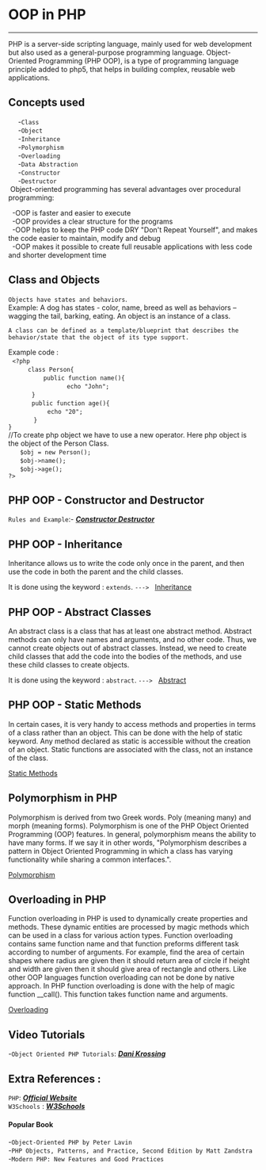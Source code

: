 # OOP in PHP
---------------------------------------

PHP is a server-side scripting language, mainly used for web development but also used as a general-purpose programming language. Object-Oriented Programming (PHP OOP), is a type of programming language principle added to php5, that helps in building complex, reusable web applications.

## Concepts used
&nbsp;&nbsp;&nbsp;&nbsp;&nbsp;-`Class`<br>
&nbsp;&nbsp;&nbsp;&nbsp;&nbsp;-`Object`<br>
&nbsp;&nbsp;&nbsp;&nbsp;&nbsp;-`Inheritance`<br>
&nbsp;&nbsp;&nbsp;&nbsp;&nbsp;-`Polymorphism`<br>
&nbsp;&nbsp;&nbsp;&nbsp;&nbsp;-`Overloading`<br>
&nbsp;&nbsp;&nbsp;&nbsp;&nbsp;-`Data Abstraction`<br>
&nbsp;&nbsp;&nbsp;&nbsp;&nbsp;-`Constructor`<br>
&nbsp;&nbsp;&nbsp;&nbsp;&nbsp;-`Destructor`<br>
&nbsp;Object-oriented programming has several advantages over procedural programming:<br> 

&nbsp;&nbsp;-OOP is faster and easier to execute<br>
&nbsp;&nbsp;-OOP provides a clear structure for the programs<br>
&nbsp;&nbsp;-OOP helps to keep the PHP code DRY "Don't Repeat Yourself", and makes the code easier to maintain, modify and debug<br>
&nbsp;&nbsp;-OOP makes it possible to create full reusable applications with less code and shorter development time<br>

## Class and Objects
`Objects have states and behaviors`. <br>
Example: A dog has states - color, name, breed as well as behaviors – wagging the tail, barking, eating. An object is an instance of a class.<br>

`A class can be defined as a template/blueprint that describes the behavior/state that the object of its type support.`<br>

Example code :<br>
&nbsp;&nbsp;`<?php`<br>
&nbsp;&nbsp;&nbsp;&nbsp;&nbsp;&nbsp;&nbsp;&nbsp;&nbsp;&nbsp;`class Person{`<br>
  &nbsp;&nbsp;&nbsp;&nbsp;&nbsp;&nbsp;&nbsp;&nbsp;&nbsp;&nbsp;&nbsp;&nbsp;&nbsp;&nbsp;&nbsp;&nbsp;&nbsp;&nbsp;`public function name(){`<br>
  &nbsp;&nbsp;&nbsp;&nbsp;&nbsp;&nbsp;&nbsp;&nbsp;&nbsp;&nbsp;&nbsp;&nbsp;&nbsp;&nbsp;&nbsp;&nbsp;&nbsp;&nbsp;&nbsp;&nbsp;&nbsp;&nbsp;&nbsp;&nbsp;&nbsp;&nbsp;&nbsp;&nbsp;&nbsp;&nbsp;`echo "John";`<br>
  &nbsp;&nbsp;&nbsp;&nbsp;&nbsp;&nbsp;&nbsp;&nbsp;&nbsp;&nbsp;&nbsp;&nbsp;`}`<br>
  &nbsp;&nbsp;&nbsp;&nbsp;&nbsp;&nbsp;&nbsp;&nbsp;&nbsp;&nbsp;&nbsp;&nbsp;`public function age(){`<br>
  &nbsp;&nbsp;&nbsp;&nbsp;&nbsp;&nbsp;&nbsp;&nbsp;&nbsp;&nbsp;&nbsp;&nbsp;&nbsp;&nbsp;&nbsp;&nbsp;&nbsp;&nbsp;&nbsp;&nbsp;`echo "20";`<br>
  &nbsp;&nbsp;&nbsp;&nbsp;&nbsp;&nbsp;&nbsp;&nbsp;&nbsp;&nbsp;&nbsp;&nbsp;&nbsp;`}`<br>
`}`<br>
//To create php object we have to use a  new operator. Here php object is the object of the Person Class.<br>
&nbsp;&nbsp;&nbsp;&nbsp;&nbsp;&nbsp;`$obj = new Person();`<br>
&nbsp;&nbsp;&nbsp;&nbsp;&nbsp;&nbsp;`$obj->name();`<br>
&nbsp;&nbsp;&nbsp;&nbsp;&nbsp;&nbsp;`$obj->age();`<br>
`?>`

## PHP OOP - Constructor and Destructor
`Rules and Example`:- ***[Constructor Destructor](https://www.php.net/manual/en/language.oop5.decon.php)***

## PHP OOP - Inheritance
Inheritance allows us to write the code only once in the parent, and then use the code in both the parent and the child classes.

It is done using the keyword : `extends`.  `--->`&nbsp;&nbsp; [Inheritance](https://www.studytonight.com/php/php-inheritance)

## PHP OOP - Abstract Classes
An abstract class is a class that has at least one abstract method. Abstract methods can only have names and arguments, and no other code. Thus, we cannot create objects out of abstract classes. Instead, we need to create child classes that add the code into the bodies of the methods, and use these child classes to create objects.

It is done using the keyword : `abstract`.  `--->`&nbsp;&nbsp; [Abstract](https://www.php.net/manual/en/language.oop5.abstract.php)

## PHP OOP - Static Methods
In certain cases, it is very handy to access methods and properties in terms of a class rather than an object. This can be done with the help of static keyword. Any method declared as static is accessible without the creation of an object. Static functions are associated with the class, not an instance of the class. 

[Static Methods](https://tutorials.supunkavinda.blog/php/oop-static-methods-properties)

## 	Polymorphism in PHP
Polymorphism is derived from two Greek words. Poly (meaning many) and morph (meaning forms). Polymorphism is one of the PHP Object Oriented Programming (OOP) features.  In general, polymorphism means the ability to have many forms. If we say it in other words, "Polymorphism describes a pattern in Object Oriented Programming in which a class has varying functionality while sharing a common interfaces.". 

[Polymorphism](https://www.tutorialspoint.com/explain-polymorphism-in-php)

## Overloading in PHP
Function overloading in PHP is used to dynamically create properties and methods. These dynamic entities are processed by magic methods which can be used in a class for various action types. Function overloading contains same function name and that function preforms different task according to number of arguments. For example, find the area of certain shapes where radius are given then it should return area of circle if height and width are given then it should give area of rectangle and others. Like other OOP languages function overloading can not be done by native approach. In PHP function overloading is done with the help of magic function __call(). This function takes function name and arguments.

[Overloading](https://www.geeksforgeeks.org/overloading-in-php/)

## Video Tutorials
-`Object Oriented PHP Tutorials`: ***[Dani Krossing](https://www.youtube.com/playlist?list=PL0eyrZgxdwhypQiZnYXM7z7-OTkcMgGPh)***

## Extra References :
`PHP`: ***[Official Website](https://www.php.net/)***<br>
`W3Schools` :  ***[W3Schools](https://www.w3schools.com/php/default.asp)***<br>

#### Popular Book
-`Object-Oriented PHP by Peter Lavin`<br>
-`PHP Objects, Patterns, and Practice, Second Edition by Matt Zandstra`<br>
-`Modern PHP: New Features and Good Practices`<br>